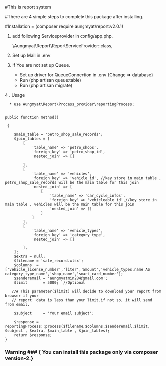 #This is report system

#There are 4 simple steps to complete this package after installing.

#Installation =
(composer require aungmyat/report:v2.0.1)
1. add following Serviceprovider in config/app.php.

    \Aungmyat\Report\ReportServiceProvider::class,
    

2. Set up Mail in .env

3. If You are not set up Queue.
     * Set up driver for QueueConnection in .env {Change => database}
     * Run (php artisan queue:table)
     * Run (php artisan migrate)

4 . Usage
      
      
      * use Aungmyat\Report\Process_provider\reportingProcess;
      
      
    public function method()

     {
  
        $main_table = 'petro_shop_sale_records';
        $join_tables = [
            [
                'table_name' => 'petro_shops',
                'foreign_key' => 'petro_shop_id',
                'nested_join' => []
                
            ],
            [
                'table_name' => 'vehicles',
                'foreign_key' => 'vehicle_id', //key store in main table , petro_shop_sale_records will be the main table for this join
                'nested_join' => [
                    [
                        'table_name' => 'car_cycle_infos',
                        'foreign_key' => 'vehicleable_id',//key store in main table , vehicles will be the main table for this join
                        'nested_join' => []
                    ]
                ]
            ],
            [
                'table_name' => 'vehicle_types',
                'foreign_key' => 'category_type',
                'nested_join' => []
                
            ],
        ];
        $extra = null;
        $filename = 'sale_record.xlsx';
        $columns  = ['vehicle_license_number','liter','amount','vehicle_types.name AS category_type_name','shop_name','smart_card_number'];
        $senderemail = 'aungmyatmin284@gmail.com';
        $limit       = 5000;  //Optional 
        
       //# This parameter($limit) will decide to download your report from browser if your
       // report  data is less than your limit.if not so, it will send from email. 

        $subject     = 'Your email subject';

        $response = reportingProcess::process($filename,$columns,$senderemail,$limit, $subject , $extra, $main_table , $join_tables);
        return $response;
    }
     

### Warning ### { You can install this package only via composer version-2.}